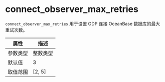 # connect_observer_max_retries

`connect_observer_max_retries` 用于设置 ODP 连接 OceanBase 数据库的最大重试次数。

|  属性    | 描述     |
|----------|---------|
| 参数类型 |   整数类型      |
| 默认值   | 3     |
| 取值范围 | [2, 5]  |
